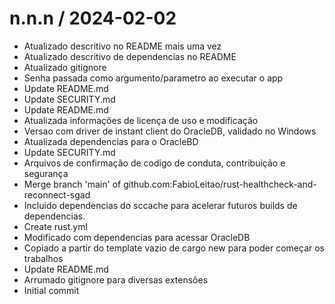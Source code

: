 
n.n.n / 2024-02-02
==================

  * Atualizado descritivo no README mais uma vez
  * Atualizado descritivo de dependencias no README
  * Atualizado gitignore
  * Senha passada como argumento/parametro ao executar o app
  * Update README.md
  * Update SECURITY.md
  * Update README.md
  * Atualizada informações de licença de uso e modificação
  * Versao com driver de instant client do OracleDB, validado no Windows
  * Atualizada dependencias para o OracleBD
  * Update SECURITY.md
  * Arquivos de confirmação de codigo de conduta, contribuição e segurança
  * Merge branch 'main' of github.com:FabioLeitao/rust-healthcheck-and-reconnect-sgad
  * Incluido dependencias do sccache para acelerar futuros builds de dependencias.
  * Create rust.yml
  * Modificado com dependencias para acessar OracleDB
  * Copiado a partir do template vazio de cargo new para poder começar os trabalhos
  * Update README.md
  * Arrumado gitignore para diversas extensões
  * Initial commit

